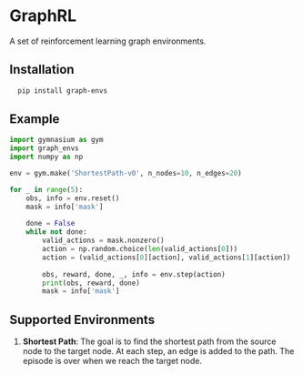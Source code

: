 # GraphRL
A set of reinforcement learning graph environments. 

## Installation

```bash
  pip install graph-envs
  ```
  
## Example 

```python
import gymnasium as gym 
import graph_envs
import numpy as np

env = gym.make('ShortestPath-v0', n_nodes=10, n_edges=20)

for _ in range(5):
    obs, info = env.reset()
    mask = info['mask']
    
    done = False
    while not done:
        valid_actions = mask.nonzero()
        action = np.random.choice(len(valid_actions[0]))
        action = (valid_actions[0][action], valid_actions[1][action])
        
        obs, reward, done, _, info = env.step(action)
        print(obs, reward, done)
        mask = info['mask']

```


## Supported Environments

1. **Shortest Path**: The goal is to find the shortest path from the source node to the target node. At each step, an edge is added to the path. The episode is over when we reach the target node.
